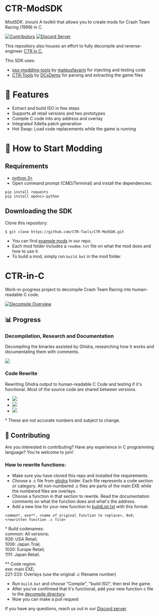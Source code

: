 # CTR-ModSDK

*ModSDK*. *(noun)* A toolkit that allows you to create mods for Crash Team Racing (1999) in C.

[![Contributors][contributors-badge]][contributors-link] [![Discord Server][discord-badge]][discord]

[contributors-link]: https://github.com/CTR-Tools/CTR-ModSDK/graphs/contributors
[contributors-badge]: https://img.shields.io/github/contributors/CTR-Tools/CTR-ModSDK

[discord]: https://discord.gg/WHkuh2n
[discord-badge]: https://img.shields.io/discord/527135227546435584?color=%237289DA&logo=discord&logoColor=ffffff

This repository also houses an effort to fully decompile and reverse-engineer [CTR in C.](https://github.com/CTR-tools/CTR-ModSDK#CTR-in-C)

This SDK uses:
- [psx-modding-tools](https://github.com/mateusfavarin/psx-modding-toolchain) by [mateusfavarin](https://github.com/mateusfavarin) for injecting and testing code
- [CTR-Tools](https://github.com/CTR-tools/CTR-Tools) by [DCxDemo](https://github.com/DCxDemo) for parsing and extracting the game files

# 📃 Features

- Extract and build ISO in few steps
- Supports all retail versions and two prototypes
- Compile C code into any address and overlay
- Integrated Xdelta patch generation
- Hot Swap: Load code replacements while the game is running

# 🏁 How to Start Modding

## Requirements

- [python 3+](https://github.com/PackeTsar/Install-Python)
- Open command prompt (CMD/Terminal) and install the dependencies:
```
pip install requests
pip install opencv-python
```

## Downloading the SDK

Clone this repository:

```
$ git clone https://github.com/CTR-Tools/CTR-ModSDK.git
```

- You can find [example mods](https://github.com/CTR-tools/CTR-ModSDK/tree/main/psx-modding-toolchain/games/CrashTeamRacing/mods) in our repo.
- Each mod folder includes a `readme.txt` file on what the mod does and how to use it. 
- To build a mod, simply run `build.bat` in the mod folder.

# CTR-in-C

Work-in-progress project to decompile Crash Team Racing into human-readable C code.

[![Decompile Overview](https://img.youtube.com/vi/V9QlFzSVDAU/hqdefault.jpg)](https://www.youtube.com/watch?v=V9QlFzSVDAU)

## 📊 Progress
### Decompilation, Research and Documentation

Decompiling the binaries assisted by Ghidra, researching how it works and documentating them with comments.

![](https://progress-bar.dev/97/?width=300&title=USA&suffix=%%20done)

### Code Rewrite

Rewriting Ghidra output to human-readable C Code and testing if it's functional.
Most of the source code are shared between versions.

- ![](https://progress-bar.dev/124/?scale=1171&width=300&title=USA&suffix=%20functions%20out%20of%201171*)
- ![](https://progress-bar.dev/22/?scale=1200&width=300&title=PAL&suffix=%20functions%20out%20of%201200*)
- ![](https://progress-bar.dev/95/?scale=1200&width=300&title=JPN&suffix=%20functions%20out%20of%201200*)

\* These are not accurate numbers and subject to change.

## 🤝 Contributing

Are you interested in contributing? Have any experience in C programming language? You're welcome to join!

### How to rewrite functions:

- Make sure you have cloned this repo and installed the requirements.
- Choose a .c file from [ghidra](https://github.com/CTR-tools/CTR-ModSDK/tree/main/psx-modding-toolchain/games/CrashTeamRacing/ghidra) folder. Each file represents a code section or category. All non-numbered .c files are parts of the main EXE while the numbered files are overlays.
- Choose a function in that section to rewrite. Read the documentation comments on what the function does and what's the address.
- Add a new line for your new function to [buildList.txt](https://github.com/CTR-tools/CTR-ModSDK/blob/main/psx-modding-toolchain/games/CrashTeamRacing/decompile/buildList.txt) with this format:
```
common*, exe**, <name of original function to replace>, 0x0,  <rewritten function .c file>
```
\* Build codenames:  
common: All versions;  
926: USA Retail;  
1006: Japan Trial;  
1020: Europe Retail;  
1111: Japan Retail.  

\**  Code region:  
exe: main EXE;  
221-233: Overlays (use the original .c filename number)

- Run `build.bat` and choose "Compile", "build ISO", then test the game.
- After you've confirmed that it's functional, add your new function c file to the [decompile directory](https://github.com/CTR-tools/CTR-ModSDK/tree/main/psx-modding-toolchain/games/CrashTeamRacing/decompile).
- Now you can make a pull request

If you have any questions, reach us out in our [Discord server](https://discord.gg/WHkuh2n). 